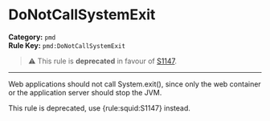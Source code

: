 
# DoNotCallSystemExit
**Category:** `pmd`<br/>
**Rule Key:** `pmd:DoNotCallSystemExit`<br/>
> :warning: This rule is **deprecated** in favour of [S1147](https://rules.sonarsource.com/java/RSPEC-1147).

-----

Web applications should not call System.exit(), since only the web container or the application server should stop the JVM.

<p>
  This rule is deprecated, use {rule:squid:S1147} instead.
</p>

